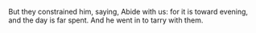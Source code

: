But they constrained him, saying, Abide with us: for it is toward evening, and the day is far spent. And he went in to tarry with them.
